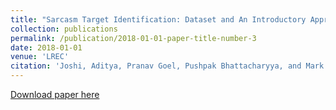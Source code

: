 ```yaml
---
title: "Sarcasm Target Identification: Dataset and An Introductory Approach"
collection: publications
permalink: /publication/2018-01-01-paper-title-number-3
date: 2018-01-01
venue: 'LREC'
citation: 'Joshi, Aditya, Pranav Goel, Pushpak Bhattacharyya, and Mark J. Carman. "Sarcasm Target Identification: Dataset and An Introductory Approach." LREC 2018-11th edition of the Language Resources and Evaluation Conference. 2018.'
---
```


[Download paper here](https://pranav-goel.github.io/files/Sarcasm_Target_Identification_LREC2018.pdf)
